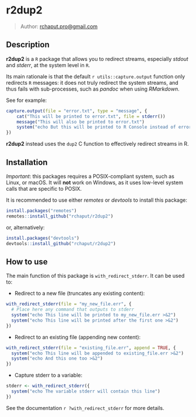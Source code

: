 # r2dup2

> Author: <rchaput.pro@gmail.com>

## Description

**r2dup2** is a `R` package that allows you to redirect streams, especially
*stdout* and *stderr*, at the system level in `R`.

Its main rationale is that the default `r utils::capture.output` function
only redirects `R` messages: it does not truly redirect the system streams,
and thus fails with sub-processes, such as *pandoc* when using *RMarkdown*.

See for example:

```r
capture.output(file = "error.txt", type = "message", {
    cat("This will be printed to error.txt", file = stderr())
    message("This will also be printed to error.txt")
    system("echo But this will be printed to R Console instead of error.txt! >&2")
})
```

**r2dup2** instead uses the `dup2` C function to effectively redirect
streams in R.

## Installation

*Important*: this packages requires a POSIX-compliant system, such as
Linux, or macOS.
It will **not** work on Windows, as it uses low-level system calls that are
specific to POSIX.

It is recommended to use either *remotes* or *devtools* to install this
package:

```r
install.packages("remotes")
remotes::install_github("rchaput/r2dup2")
```

or, alternatively:

```r
install.packages("devtools")
devtools::install_github("rchaput/r2dup2")
```

## How to use

The main function of this package is `with_redirect_stderr`.
It can be used to:

* Redirect to a new file (truncates any existing content):
```r
with_redirect_stderr(file = "my_new_file.err", {
  # Place here any command that outputs to stderr
  system("echo This line will be printed to my_new_file.err >&2")
  system("echo This line will be printed after the first one >&2")
})
```

* Redirect to an existing file (appending new content):
```r
with_redirect_stderr(file = "existing_file.err", append = TRUE, {
  system("echo This line will be appended to existing_file.err >&2")
  system("echo And this one too >&2")
})
```

* Capture stderr to a variable:
```r
stderr <- with_redirect_stderr({
  system("echo The variable stderr will contain this line")
})
```

See the documentation `r ?with_redirect_stderr` for more details.
